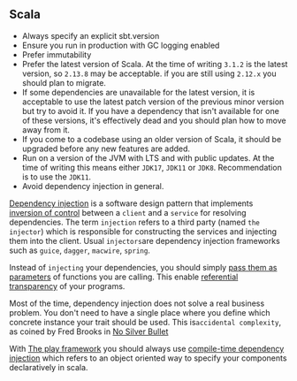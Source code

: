 Scala
-----

 * Always specify an explicit sbt.version
 * Ensure you run in production with GC logging enabled
 * Prefer immutability
 * Prefer the latest version of Scala. At the time of writing `3.1.2` is the latest version, so `2.13.8` may be acceptable. if you are still using `2.12.x` you should plan to migrate.
 * If some dependencies are unavailable for the latest version, it is acceptable to use the latest patch version of the previous minor version but try to avoid it. If you have a dependency that isn't available for one of these versions, it's effectively dead and you should plan how to move away from it. 
 * If you come to a codebase using an older version of Scala, it should be upgraded before any new features are added.
 * Run on a version of the JVM with LTS and with public updates. At the time of writing this means either `JDK17`, `JDK11` or `JDK8`. Recommendation is to use the `JDK11`.
 * Avoid dependency injection in general. 
 
[Dependency injection](https://en.wikipedia.org/wiki/Dependency_injection) is a software design pattern that implements [inversion of control](https://en.wikipedia.org/wiki/Inversion_of_control) between a `client` and a `service` for resolving dependencies. The term `injection` refers to a third party (named `the injector`) which is responsible for constructing the services and injecting them into the client. Usual `injectors`are dependency injection frameworks such as `guice`, `dagger`, `macwire`, `spring`. 

Instead of `injecting` your dependencies, you should simply [pass them as parameters](http://debasishg.blogspot.com/2011/03/pushing-envelope-on-oo-and-functional.html) of functions you are calling. This enable [referential transparency](https://en.wikipedia.org/wiki/Referential_transparency) of your programs.

Most of the time, dependency injection does not solve a real business problem. You don't need to have a single place where you define which concrete instance your trait should be used. This is`accidental complexity`, as coined by Fred Brooks in [No Silver Bullet](https://en.wikipedia.org/wiki/No_Silver_Bullet)  

With [The play framework](https://www.playframework.com/) you should always use [compile-time dependency injection](https://www.playframework.com/documentation/2.5.x/ScalaCompileTimeDependencyInjection) which refers to an object oriented way to specify your components declaratively in scala.




